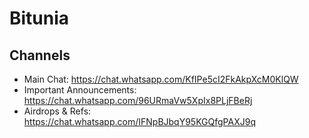 # Bitunia


## Channels
* Main Chat: https://chat.whatsapp.com/KfIPe5cI2FkAkpXcM0KlQW
* Important Announcements: https://chat.whatsapp.com/96URmaVw5XpIx8PLjFBeRj
* Airdrops & Refs: https://chat.whatsapp.com/IFNpBJbqY95KGQfgPAXJ9q

